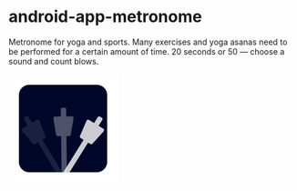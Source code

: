 # android-app-metronome
Metronome for yoga and sports. Many exercises and yoga asanas need to be performed for a certain amount of time. 20 seconds or 50 — choose a sound and count blows.

![Иллюстрация к проекту](https://github.com/mike-shukra/android-app-metronome/blob/master/app/src/main/res/mipmap-xxxhdpi/ic_launcher.png)
